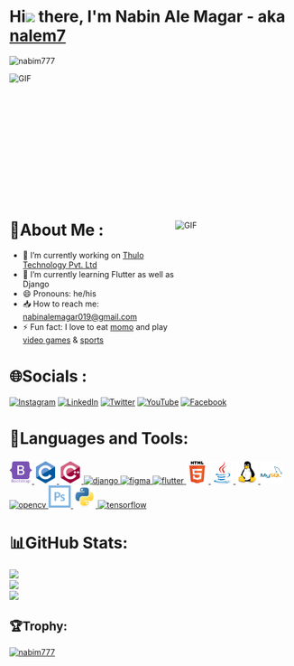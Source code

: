 # Hi<img src="https://raw.githubusercontent.com/MartinHeinz/MartinHeinz/master/wave.gif" width="30px"> there, I'm Nabin Ale Magar - aka [nalem7](https://www.facebook.com/nobin.magar.37604303)

<p align="left"> <img src="https://komarev.com/ghpvc/?username=nabim777&label=Profile%20views&color=0e75b6&style=flat" alt="nabim777" /> </p>

<img align="right" alt="GIF" src="https://media.giphy.com/media/MWRiRARGbMKBnErBHX/giphy.gif"  width="530" height="260" /><img align="right" alt="GIF" src="https://bestanimations.com/media/flags/1039074932napal-flag-gif.gif#.YpDJTR4d-1A.link"  width="210" height="264" />

# 💫About Me :

- 🔭 I’m currently working on [Thulo Technology Pvt. Ltd](https://thulotechnology.com/)
- 🌱 I’m currently learning Flutter as well as Django
- 😄 Pronouns: he/his
- 📥 How to reach me: nabinalemagar019@gmail.com
- ⚡ Fun fact: I love to eat [momo](https://scontent.fktm10-1.fna.fbcdn.net/v/t31.18172-8/14352487_395306757260159_3000704814176701732_o.jpg?_nc_cat=103&ccb=1-7&_nc_sid=9267fe&_nc_ohc=dVwu5ptcwPIAX-OY3gs&_nc_ht=scontent.fktm10-1.fna&oh=00_AT_9rxWV0csFdXW6p4WT3PN9bkk0x7tzrYovv745bmnecw&oe=62B694EE) and play [video games](https://hips.hearstapps.com/hmg-prod.s3.amazonaws.com/images/most-popular-video-games-of-2022-1642612227.png?crop=1.00xw:1.00xh;0,0&resize=1200:*) & [sports](https://www.thoughtco.com/thmb/Ziq_fOfglZvLEiEtnQOjA5PoD1c=/736x552/smart/filters:no_upscale()/sports002-56b04dfb3df78cf772ce1589.jpg)

# 🌐Socials :
[![Instagram](https://img.shields.io/badge/Instagram-%23E4405F.svg?logo=Instagram&logoColor=white)](https://www.instagram.com/_nalem7) [![LinkedIn](https://img.shields.io/badge/LinkedIn-%230077B5.svg?logo=linkedin&logoColor=white)](https://www.linkedin.com/in/nabin-magar-8b6579160/) [![Twitter](https://img.shields.io/badge/Twitter-%231DA1F2.svg?logo=Twitter&logoColor=white)](https://twitter.com/_nalem7) [![YouTube](https://img.shields.io/badge/YouTube-%23FF0000.svg?logo=YouTube&logoColor=white)](https://www.youtube.com/channel/UCeIGTY7GhRcByP8IlWuIJ6A) [![Facebook](https://img.shields.io/badge/f-facebook-blue)](https://www.facebook.com/nobin.magar.37604303)

# 🔨Languages and Tools:
<h3 align="left"></h3>
<p align="left"> <a href="https://getbootstrap.com" target="_blank" rel="noreferrer"> <img src="https://raw.githubusercontent.com/devicons/devicon/master/icons/bootstrap/bootstrap-plain-wordmark.svg" alt="bootstrap" width="40" height="40"/> </a> <a href="https://www.cprogramming.com/" target="_blank" rel="noreferrer"> <img src="https://raw.githubusercontent.com/devicons/devicon/master/icons/c/c-original.svg" alt="c" width="40" height="40"/> </a> <a href="https://www.w3schools.com/cpp/" target="_blank" rel="noreferrer"> <img src="https://raw.githubusercontent.com/devicons/devicon/master/icons/cplusplus/cplusplus-original.svg" alt="cplusplus" width="40" height="40"/> </a> <a href="https://www.djangoproject.com/" target="_blank" rel="noreferrer"> <img src="https://www.djangoproject.com/m/img/logos/django-logo-negative.svg" alt="django" width="40" height="40"/> </a> <a href="https://www.figma.com/" target="_blank" rel="noreferrer"> <img src="https://www.vectorlogo.zone/logos/figma/figma-icon.svg" alt="figma" width="40" height="40"/> </a> <a href="https://flutter.dev" target="_blank" rel="noreferrer"> <img src="https://www.vectorlogo.zone/logos/flutterio/flutterio-icon.svg" alt="flutter" width="40" height="40"/> </a> <a href="https://git-scm.com/" target="_blank" rel="noreferrer">  <img src="https://raw.githubusercontent.com/devicons/devicon/master/icons/html5/html5-original-wordmark.svg" alt="html5" width="40" height="40"/> </a> <a href="https://www.java.com" target="_blank" rel="noreferrer"> <img src="https://raw.githubusercontent.com/devicons/devicon/master/icons/java/java-original.svg" alt="java" width="40" height="40"/> </a> <a href="https://www.linux.org/" target="_blank" rel="noreferrer"> <img src="https://raw.githubusercontent.com/devicons/devicon/master/icons/linux/linux-original.svg" alt="linux" width="40" height="40"/> </a> <a href="https://www.mysql.com/" target="_blank" rel="noreferrer"> <img src="https://raw.githubusercontent.com/devicons/devicon/master/icons/mysql/mysql-original-wordmark.svg" alt="mysql" width="40" height="40"/> </a> <a href="https://opencv.org/" target="_blank" rel="noreferrer"> <img src="https://www.vectorlogo.zone/logos/opencv/opencv-icon.svg" alt="opencv" width="40" height="40"/> </a> <a href="https://www.photoshop.com/en" target="_blank" rel="noreferrer"> <img src="https://raw.githubusercontent.com/devicons/devicon/master/icons/photoshop/photoshop-line.svg" alt="photoshop" width="40" height="40"/> </a> <a href="https://www.python.org" target="_blank" rel="noreferrer"> <img src="https://raw.githubusercontent.com/devicons/devicon/master/icons/python/python-original.svg" alt="python" width="40" height="40"/> </a> <a href="https://www.tensorflow.org" target="_blank" rel="noreferrer"> <img src="https://www.vectorlogo.zone/logos/tensorflow/tensorflow-icon.svg" alt="tensorflow" width="40" height="40"/> </a> </p>

# 📊GitHub Stats:
![](https://github-readme-stats.vercel.app/api?username=nabim777&theme=onedark&hide_border=true&include_all_commits=false&count_private=false)<br/>
![](https://github-readme-streak-stats.herokuapp.com/?user=nabim777&theme=onedark&hide_border=true)<br/>
![](https://github-readme-stats.vercel.app/api/top-langs/?username=nabim777&theme=onedark&hide_border=true&include_all_commits=false&count_private=false&layout=compact)

## 🏆Trophy:
<p align="left"> <a href="https://github.com/ryo-ma/github-profile-trophy"><img src="https://github-profile-trophy.vercel.app/?username=nabim777&theme=onedark&column=4&margin-w=15&margin-h=15" alt="nabim777" /></a> </p>


